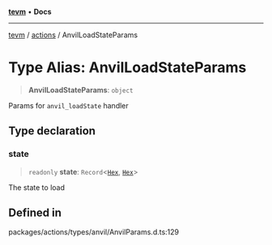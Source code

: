 [**tevm**](../../README.md) • **Docs**

***

[tevm](../../modules.md) / [actions](../README.md) / AnvilLoadStateParams

# Type Alias: AnvilLoadStateParams

> **AnvilLoadStateParams**: `object`

Params for `anvil_loadState` handler

## Type declaration

### state

> `readonly` **state**: `Record`\<[`Hex`](Hex.md), [`Hex`](Hex.md)\>

The state to load

## Defined in

packages/actions/types/anvil/AnvilParams.d.ts:129
